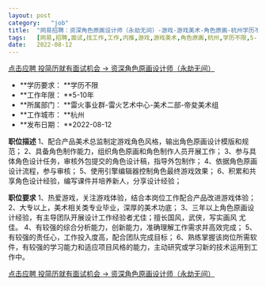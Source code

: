 ```yaml
---
layout:	post
category:	"job"
title:	"网易招聘：资深角色原画设计师（永劫无间）-游戏-游戏美术-角色原画-杭州学历不限5-10年"
tags:	[网易,招聘,面试,找工作,工作,内推,游戏,游戏美术,角色原画,杭州,学历不限,5-10年]
date:	2022-08-12
---
```


[点击应聘 投简历就有面试机会 -> 资深角色原画设计师（永劫无间）](http://mobile.bole.netease.com/bole/boleDetail?id=42194&employeeId=346f03c3cda5f04c&key=all)



- **学历要求： **学历不限
- **工作年限： **5-10年
- **所属部门： **雷火事业群-雷火艺术中心-美术二部-帝夋美术组
- **工作城市： **杭州
- **发布日期： **2022-08-12



**职位描述**
1、配合产品美术总监制定游戏角色风格，输出角色原画设计模版和规范；
2、具备角色制作能力，组织角色原画和角色制作人员开展工作；
3、参与具体角色设计任务，审核外包提交的角色设计稿，指导外包制作；
4、依据角色原画设计流程，参与审核；
5、使用引擎编辑器控制角色最终游戏效果；
6、积累和共享角色设计经验，编写课件并培养新人，分享设计经验；



**职位要求**
1、热爱游戏，关注游戏体验，结合本岗位工作配合产品改进游戏体验；
2、大专以上，美术相关类专业毕业，深厚的美术功底；
3、三年以上角色原画设计经验，有主导团队开展设计工作经验者尤佳；擅长国风，武侠，写实画风 尤佳。
4、有较强的综合分析能力，创新能力，准确理解工作需求并高效完成；
5、有较强的责任心，工作投入度高，配合团队完成目标；
6、熟练掌握该岗位所需软件，有较强的学习能力和适应项目风格的能力，主动研究或学习新的技术运用到工作中。



[点击应聘 投简历就有面试机会 -> 资深角色原画设计师（永劫无间）](http://mobile.bole.netease.com/bole/boleDetail?id=42194&employeeId=346f03c3cda5f04c&key=all)